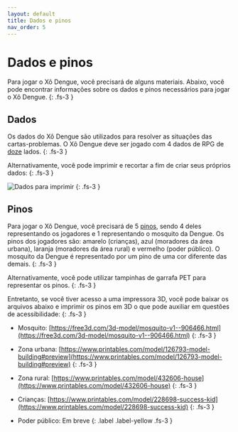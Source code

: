 ```yaml
---
layout: default
title: Dados e pinos
nav_order: 5
---
```


# Dados e pinos

Para jogar o Xô Dengue, você precisará de alguns materiais. Abaixo, você pode
encontrar informações sobre os dados e pinos necessários para jogar o Xô Dengue.
{: .fs-3 }

## Dados

Os dados do Xô Dengue são utilizados para resolver as situações das
cartas-problemas. O Xô Dengue deve ser jogado com 4 dados de RPG de
[doze](https://www.ludeka.com.br/image/cache/data/componentes/D-12/DD_RPG_12%20lados_Vermelho%20Transparente-800x800.jpg)
lados.
{: .fs-3 }

Alternativamente, você pode imprimir e recortar a fim de criar seus próprios
dados:
{: .fs-3 }

![Dados para imprimir](/imgs/dados.png)
{: .fs-3 }

## Pinos

Para jogar o Xô Dengue, você precisará de 5 [pinos](https://www.ludeka.com.br/image/cache/data/componentes/Peoes/PEÃO%20TRANSPARENTE/Peão%20conico%20translucido%20laranja-250x250.jpg), sendo 4 deles representando
os jogadores e 1 representando o mosquito da Dengue. Os pinos dos jogadores são:
amarelo (crianças), azul (moradores da área urbana), laranja (moradores da área
rural) e vermelho (poder público). O mosquito da Dengue é representado por um
pino de uma cor diferente das demais.
{: .fs-3 }

Alternativamente, você pode utilizar tampinhas de garrafa PET para representar
os pinos.
{: .fs-3 }

Entretanto, se você tiver acesso a uma impressora 3D, você pode baixar os
arquivos abaixo e imprimir os pinos em 3D o que pode auxiliar em questões de
acessibilidade:
{: .fs-3 }

- Mosquito: [https://free3d.com/3d-model/mosquito-v1--906466.html](https://free3d.com/3d-model/mosquito-v1--906466.html)
{: .fs-3 }
- Zona urbana: [https://www.printables.com/model/126793-model-building#preview](https://www.printables.com/model/126793-model-building#preview)
{: .fs-3 }
- Zona rural: [https://www.printables.com/model/432606-house](https://www.printables.com/model/432606-house)
{: .fs-3 }
- Crianças: [https://www.printables.com/model/228698-success-kid](https://www.printables.com/model/228698-success-kid)
{: .fs-3 }

- Poder público: Em breve
{: .label .label-yellow .fs-3 }
